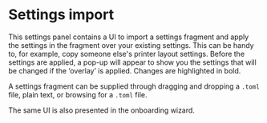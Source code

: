 # Settings import

This settings panel contains a UI to import a settings fragment and apply the settings in the fragment over your existing settings. This can be handy to, for example, copy someone else's printer layout settings. Before the settings are applied, a pop-up will appear to show you the settings that will be changed if the ‘overlay’ is applied. Changes are highlighted in bold.

A settings fragment can be supplied through dragging and dropping a `.toml` file, plain text, or browsing for a `.toml` file.

The same UI is also presented in the onboarding wizard.
